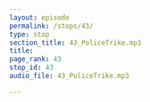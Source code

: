 ```yaml
---
layout: episode
permalink: /stops/43/
type: stop
section_title: 43_PoliceTrike.mp3
title: 
page_rank: 43
stop_id: 43
audio_file: 43_PoliceTrike.mp3

---
```

